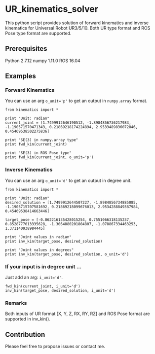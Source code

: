 # UR_kinematics_solver
This python script provides solution of forward kinematics and inverse kinematics for Universal Robot UR3/5/10. Both UR type format and ROS Pose type format are supported.

## Prerequisites
Python 2.7.12
numpy 1.11.0
ROS 16.04

## Examples
### Forward Kinematics
You can use an arg ```o_unit='p'``` to get an output in ```numpy.array``` format.
```
from kinematics import *

print "Unit: radian"
current_joint = [1.7499912646190512, -1.8984856736217983, -1.190571570471343, 0.21869218174224894, 2.9533489836072846, 0.45469538502275836]

print "SE(3) in numpy.array type"
print fwd_kin(current_joint)

print "SE(3) in ROS Pose type"
print fwd_kin(current_joint, o_unit='p')
```

### Inverse Kinematics
You can use an arg ```o_unit='d'``` to get an output in degree unit.
```
from kinematics import *

print "Unit: radian"
desired_solution = [1.7499912644507227, -1.8984856734885085, -1.1905715707581692, 0.21869218099676013, 2.9534288849387984, 0.45469538414663446]

target_pose = [-0.062216135428015254, 0.7551066318135237, 0.8528777013335628, -1.3064880201804807, -1.078867334463253, 1.371140938984445]

print "Joint values in radian"
print inv_kin(target_pose, desired_solution)

print "Joint values in degrees"
print inv_kin(target_pose, desired_solution, o_unit='d')

```

### If your input is in degree unit ...
Just add an arg: ```i_unit='d'```.
```
fwd_kin(current_joint, i_unit='d')
inv_kin(target_pose, desired_solution, i_unit='d')
```

### Remarks
Both inputs of UR format [X, Y, Z, RX, RY, RZ] and ROS Pose format are supported in inv_kin().

## Contribution
Please feel free to propose issues or contact me.
